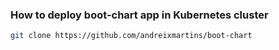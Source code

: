 


### How to deploy boot-chart app in Kubernetes cluster


```bash
git clone https://github.com/andreixmartins/boot-chart

```

```bash
```


```bash
```


```bash
```


```bash
```

```bash
```

